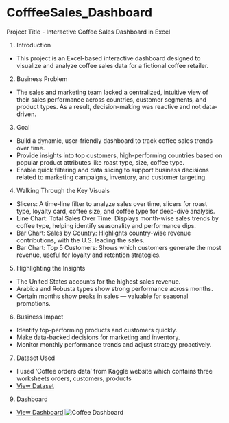 # CofffeeSales_Dashboard
Project Title - Interactive Coffee Sales Dashboard in Excel
1.	Introduction
- This project is an Excel-based interactive dashboard designed to visualize and analyze coffee sales data for a fictional coffee retailer. 
2.	Business Problem
- The sales and marketing team lacked a centralized, intuitive view of their sales performance across countries, customer segments, and product types. As a result, decision-making was reactive and not data-driven.
3.	Goal
-	Build a dynamic, user-friendly dashboard to track coffee sales trends over time.
-	Provide insights into top customers, high-performing countries based on popular product attributes like roast type, size, coffee type.
-	Enable quick filtering and data slicing to support business decisions related to marketing campaigns, inventory, and customer targeting.
4.	Walking Through the Key Visuals
-	Slicers: A time-line filter to analyze sales over time, slicers for roast type, loyalty card, coffee size, and coffee type for deep-dive analysis.
-	Line Chart: Total Sales Over Time: Displays month-wise sales trends by coffee type, helping identify seasonality and performance dips.
-	Bar Chart: Sales by Country: Highlights country-wise revenue contributions, with the U.S. leading the sales.
-	Bar Chart: Top 5 Customers: Shows which customers generate the most revenue, useful for loyalty and retention strategies.
5.	Highlighting the Insights
-	The United States accounts for the highest sales revenue.
-	Arabica and Robusta types show strong performance across months.
-	Certain months show peaks in sales — valuable for seasonal promotions.
6.	Business Impact
-	Identify top-performing products and customers quickly.
-	Make data-backed decisions for marketing and inventory.
-	Monitor monthly performance trends and adjust strategy proactively.
7.	Dataset Used
- I used ‘Coffee orders data’ from Kaggle website which contains three worksheets orders, customers, products
- <a href="https://github.com/trishabera/CofffeeSales_Dashboard/blob/main/coffeeSales.xlsx">View Dataset</a>
9.	Dashboard
- <a href="https://github.com/trishabera/CofffeeSales_Dashboard/blob/main/Coffee%20Dashboard.png">View Dashboard</a>
  ![Coffee Dashboard](https://github.com/user-attachments/assets/a92ab494-5006-4f96-9f26-b4b911ba523a)
